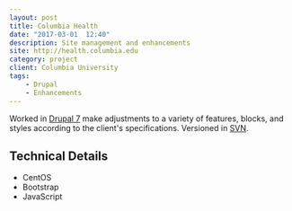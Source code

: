 ```yaml
---
layout: post
title: Columbia Health
date: "2017-03-01  12:40"
description: Site management and enhancements
site: http://health.columbia.edu
category: project
client: Columbia University
tags: 
    - Drupal
    - Enhancements
---
```


Worked in <a href="https://www.drupal.org/about/drupal-7" target="_blank">Drupal 7</a> make adjustments to a variety of features, blocks, and styles according to the client's specifications. Versioned in <a href="https://subversion.apache.org/" target="_blank">SVN</a>.

## Technical Details

* CentOS
* Bootstrap
* JavaScript
